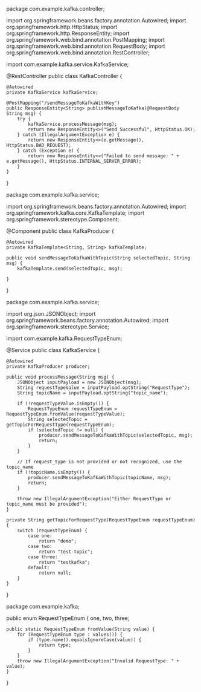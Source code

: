 package com.example.kafka.controller;

import org.springframework.beans.factory.annotation.Autowired;
import org.springframework.http.HttpStatus;
import org.springframework.http.ResponseEntity;
import org.springframework.web.bind.annotation.PostMapping;
import org.springframework.web.bind.annotation.RequestBody;
import org.springframework.web.bind.annotation.RestController;

import com.example.kafka.service.KafkaService;




@RestController
public class KafkaController {

    @Autowired
    private KafkaService kafkaService;

    @PostMapping("/sendMessageToKafkaWithKey")
    public ResponseEntity<String> publishMessageToKafka(@RequestBody String msg) {
        try {
            kafkaService.processMessage(msg);
            return new ResponseEntity<>("Send Successful", HttpStatus.OK);
        } catch (IllegalArgumentException e) {
            return new ResponseEntity<>(e.getMessage(), HttpStatus.BAD_REQUEST);
        } catch (Exception e) {
            return new ResponseEntity<>("Failed to send message: " + e.getMessage(), HttpStatus.INTERNAL_SERVER_ERROR);
        }
    }
}

package com.example.kafka.service;

import org.springframework.beans.factory.annotation.Autowired;
import org.springframework.kafka.core.KafkaTemplate;
import org.springframework.stereotype.Component;

@Component
public class KafkaProducer {

	@Autowired
	private KafkaTemplate<String, String> kafkaTemplate;

	public void sendMessageToKafkaWithTopic(String selectedTopic, String msg) {
		kafkaTemplate.send(selectedTopic, msg);

	}

}

package com.example.kafka.service;

import org.json.JSONObject;
import org.springframework.beans.factory.annotation.Autowired;
import org.springframework.stereotype.Service;

import com.example.kafka.RequestTypeEnum;



@Service
public class KafkaService {

    @Autowired
    private KafkaProducer producer;

    public void processMessage(String msg) {
        JSONObject inputPayload = new JSONObject(msg);
        String requestTypeValue = inputPayload.optString("RequestType");
        String topicName = inputPayload.optString("topic_name");

        if (!requestTypeValue.isEmpty()) {
        	RequestTypeEnum requestTypeEnum = RequestTypeEnum.fromValue(requestTypeValue);
            String selectedTopic = getTopicForRequestType(requestTypeEnum);
            if (selectedTopic != null) {
                producer.sendMessageToKafkaWithTopic(selectedTopic, msg);
                return;
            }
        }

        // If request_type is not provided or not recognized, use the topic_name
        if (!topicName.isEmpty()) {
            producer.sendMessageToKafkaWithTopic(topicName, msg);
            return;
        }

        throw new IllegalArgumentException("Either RequestType or topic_name must be provided");
    }

    private String getTopicForRequestType(RequestTypeEnum requestTypeEnum) {
        switch (requestTypeEnum) {
            case one:
                return "demo";
            case two:
                return "test-topic";
            case three:
                return "testkafka";
            default:
                return null;
        }
    }
}

package com.example.kafka;

public enum RequestTypeEnum {
    one,
    two,
    three;

    public static RequestTypeEnum fromValue(String value) {
        for (RequestTypeEnum type : values()) {
            if (type.name().equalsIgnoreCase(value)) {
                return type;
            }
        }
        throw new IllegalArgumentException("Invalid RequestType: " + value);
    }
}
